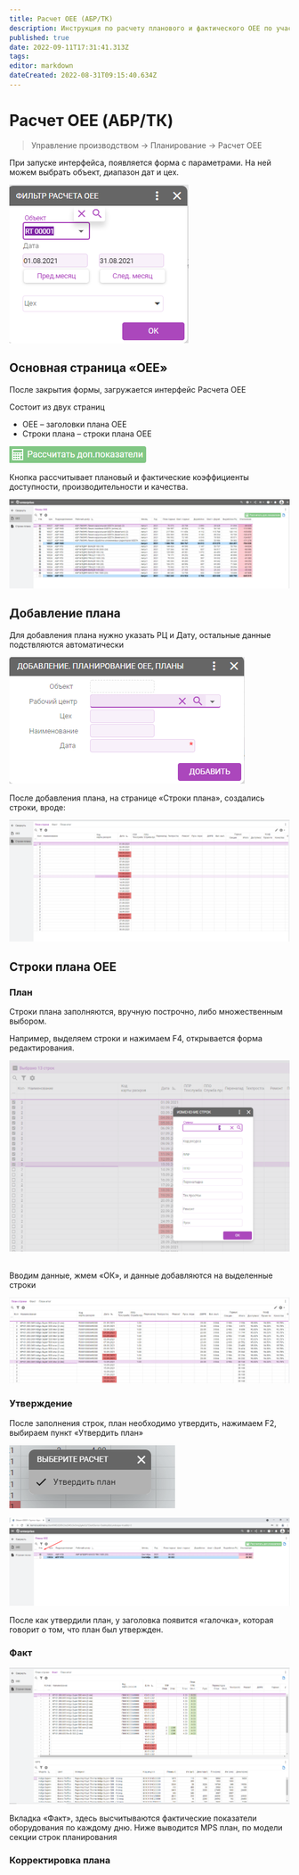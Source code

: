 ```yaml
---
title: Расчет OEE (АБР/ТК)
description: Инструкция по расчету планового и фактического OEE по участку АБР
published: true
date: 2022-09-11T17:31:41.313Z
tags: 
editor: markdown
dateCreated: 2022-08-31T09:15:40.634Z
---
```


# Расчет OEE (АБР/ТК)

>Управление производством → Планирование → Расчет OEE

При запуске интерфейса, появляется форма с параметрами. На ней можем выбрать объект, диапазон дат и цех.

![](<../../../assets/0 (125).png>)

## **Основная страница «OEE»**

После закрытия формы, загружается интерфейс Расчета OEE

Состоит из двух страниц

* OEE – заголовки плана OEE
* Строки плана – строки плана OEE

![](<../../../assets/1 (20).png>)

Кнопка рассчитывает плановый и фактические коэффициенты доступности, производительности и качества.

![](<../../../assets/2 (40).png>)

## **Добавление плана**

Для добавления плана нужно указать РЦ и Дату, остальные данные подствляются автоматически

![](<../../../assets/4 (7).png>)

После добавления плана, на странице «Строки плана», создались строки, вроде:

![](<../../../assets/5 (27).png>)

## **Строки плана OEE**

### **План**

Строки плана заполняются, вручную построчно, либо множественным выбором.

Например, выделяем строки и нажимаем F4, открывается форма редактирования.

![](<../../../assets/6 (29).png>)

\
Вводим данные, жмем «ОК», и данные добавляются на выделенные строки

![](<../../../assets/7 (21).png>)

### Утверждение

После заполнения строк, план необходимо утвердить, нажимаем F2, выбираем пункт «Утвердить план»

![](<../../../assets/8 (16).png>)

![](<../../../assets/9 (40).png>)

После как утвердили план, у заголовка появится «галочка», которая говорит о том, что план был утвержден.

### **Факт**

![](<../../../assets/10 (8).png>)

Вкладка «Факт», здесь высчитываются фактические показатели оборудования по каждому дню. Ниже выводится MPS план, по модели секции строк планирования

### Корректировка плана
